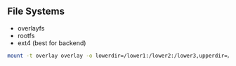 File Systems
-

* overlayfs
* rootfs
* ext4 (best for backend)

````sh
mount -t overlay overlay -o lowerdir=/lower1:/lower2:/lower3,upperdir=/upper,workdir=/work /merged
````
